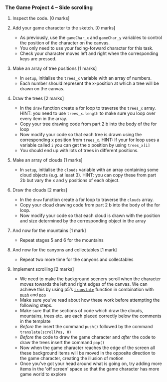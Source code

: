### The Game Project 4 – Side scrolling

1. Inspect the code. [0 marks]

2. Add your game character to the sketch. [0 marks]

   - As previously, use the
     `gameChar_x` and `gameChar_y` variables to control the position of
     the character on the canvas.
   - You only need to use your facing-forward character for this task.
   - Check your character moves left and right when the corresponding
     keys are pressed.

3. Make an array of tree positions [1 marks]

   - In `setup`, initialise the `trees_x` variable with an array of
     numbers.
   - Each number should represent the x-position at which a
     tree will be drawn on the canvas.

4. Draw the trees [2 marks]

   - In the `draw` function create a for loop to traverse the `trees_x` array.
     HINT: you need to use `trees_x.length` to make sure you loop over every item
     in the array.
   - Copy your tree drawing code from part 2 b into the body of the for loop
   - Now modify your code so that each tree is drawn using the corresponding x position
     from `trees_x`. HINT: If your for loop uses a variable called `i` you can get the x position by using `trees_x[i]`
   - You should end up with lots of trees in different positions.

5. Make an array of clouds [1 marks]

   - In `setup`, initialise the `clouds` variable with an array
     containing some cloud objects (e.g. at least 3). HINT: you can copy these
     from part 2b but vary the x and y positions of each object.

6. Draw the clouds [2 marks]

   - In the `draw` function create a for loop to traverse the `clouds` array.
   - Copy your cloud drawing code from part 2 b into the body of the for loop.
   - Now modify your code so that each cloud is drawn with the position and size determined by
     the corresponding object in the array

7. And now for the mountains [1 mark]

   - Repeat stages 5 and 6 for the mountains

8. And now for the canyons and collectables [1 mark]

   - Repeat two more time for the canyons and collectables

9. Implement scrolling [2 marks]
   - We need to make the background scenery scroll when the character moves towards
     the left and right edges of the canvas. We can achieve this by using p5’s [`translate`](https://p5js.org/reference/#/p5/translate) function in combination
     with [`push`](https://p5js.org/reference/#/p5/push) and [`pop`](https://p5js.org/reference/#/p5/pop)
   - Make sure you've read about how these work before attempting the following steps.
   - Make sure that the sections of code which draw the clouds, mountains, trees etc. are each placed correctly below the comments in the template
   - _Before_ the insert the command `push()` followed by the command `translate(scrollPos, 0)`
   - _Before_ the code to draw the game character and _after_ the code to draw the trees insert the command `pop()`
   - Now when the game character reaches the edge of the screen all these background items will be moved in the opposite direction to the game character, creating the illusion of motion
   - Once you've got your head around what is going on, try adding more items in the 'off screen' space so that the game character has more game world to explore
